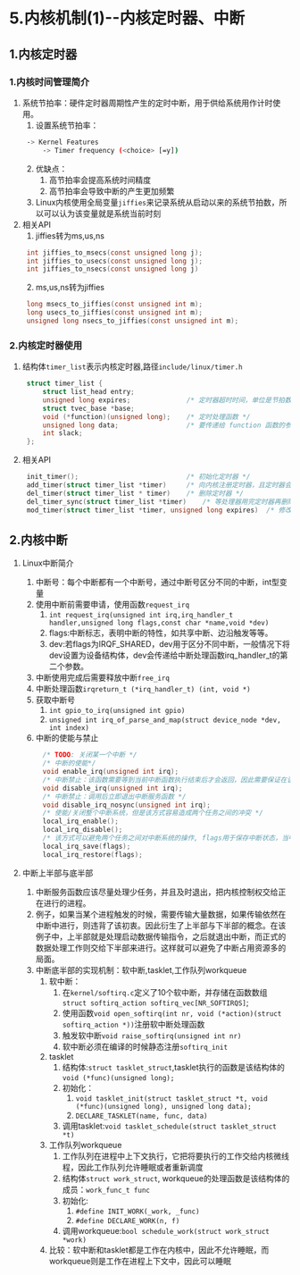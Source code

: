 # 5.内核机制(1)--内核定时器、中断
## 1.内核定时器
### 1.内核时间管理简介
1. 系统节拍率：硬件定时器周期性产生的定时中断，用于供给系统用作计时使用。
   1. 设置系统节拍率：
   ```bash
    -> Kernel Features
        -> Timer frequency (<choice> [=y])
   ```
    2. 优缺点：
       1. 高节拍率会提高系统时间精度
       2. 高节拍率会导致中断的产生更加频繁
    3. Linux内核使用全局变量`jiffies`来记录系统从启动以来的系统节拍数，所以可以认为该变量就是系统当前时刻
2. 相关API
   1. jiffies转为ms,us,ns
   ```C
    int jiffies_to_msecs(const unsigned long j);
    int jiffies_to_usecs(const unsigned long j);
    int jiffies_to_nsecs(const unsigned long j)
   ```
   2. ms,us,ns转为jiffies
   ```C
    long msecs_to_jiffies(const unsigned int m);
    long usecs_to_jiffies(const unsigned int m);
    unsigned long nsecs_to_jiffies(const unsigned int m);
   ```

### 2.内核定时器使用
1. 结构体`timer_list`表示内核定时器,路径`include/linux/timer.h`
   ```C
    struct timer_list {
        struct list_head entry;
        unsigned long expires;              /* 定时器超时时间，单位是节拍数 */
        struct tvec_base *base;
        void (*function)(unsigned long);    /* 定时处理函数 */
        unsigned long data;                 /* 要传递给 function 函数的参数 */
        int slack;
    };
   ```

2. 相关API
   ```C
    init_timer();                           /* 初始化定时器 */
    add_timer(struct timer_list *timer)     /* 向内核注册定时器，且定时器会运行 */
    del_timer(struct timer_list * timer)    /* 删除定时器 */
    del_timer_sync(struct timer_list *timer)    /* 等处理器用完定时器再删除 */
    mod_timer(struct timer_list *timer, unsigned long expires)  /* 修改定时器，如果定时器没激活则激活定时器 */
   ```

## 2.内核中断
1. Linux中断简介
   1. 中断号：每个中断都有一个中断号，通过中断号区分不同的中断，int型变量
   2. 使用中断前需要申请，使用函数`request_irq`
      1. `int request_irq(unsigned int irq,irq_handler_t handler,unsigned long flags,const char *name,void *dev)`
      2. flags:中断标志，表明中断的特性，如共享中断、边沿触发等等。
      3. dev:若flags为IRQF_SHARED，dev用于区分不同中断，一般情况下将dev设置为设备结构体，dev会传递给中断处理函数irq_handler_t的第二个参数。
   3. 中断使用完成后需要释放中断`free_irq`
   4. 中断处理函数`irqreturn_t (*irq_handler_t) (int, void *)`
   5. 获取中断号
      1. `int gpio_to_irq(unsigned int gpio)`
      2. `unsigned int irq_of_parse_and_map(struct device_node *dev, int index)`
   6. 中断的使能与禁止
   ```c
        /* TODO: 关闭某一个中断 */
        /* 中断的使能*/
        void enable_irq(unsigned int irq);
        /* 中断禁止：该函数需要等到当前中断函数执行结束后才会返回，因此需要保证在该过程中不会发生新的中断 */
        void disable_irq(unsigned int irq);
        /* 中断禁止：调用后立即退出中断服务函数 */
        void disable_irq_nosync(unsigned int irq);
        /* 使能/关闭整个中断系统，但是该方式容易造成两个任务之间的冲突 */
        local_irq_enable();
        local_irq_disable();
        /* 该方式可以避免两个任务之间对中断系统的操作, flags用于保存中断状态，当中断结束，会恢复任务前的中断状态 */
        local_irq_save(flags);
        local_irq_restore(flags);
   ```

2. 中断上半部与底半部
   1. 中断服务函数应该尽量处理少任务，并且及时退出，把内核控制权交给正在进行的进程。
   2. 例子，如果当某个进程触发的时候，需要传输大量数据，如果传输依然在中断中进行，则违背了该初衷。因此衍生了上半部与下半部的概念。在该例子中，上半部就是处理启动数据传输指令，之后就退出中断，而正式的数据处理工作则交给下半部来进行。这样就可以避免了中断占用资源多的局面。
   3. 中断底半部的实现机制：软中断,tasklet,工作队列workqueue
      1. 软中断：
         1. 在`kernel/softirq.c`定义了10个软中断，并存储在函数数组`struct softirq_action softirq_vec[NR_SOFTIRQS]`;
         2. 使用函数`void open_softirq(int nr, void (*action)(struct softirq_action *))`注册软中断处理函数
         3. 触发软中断`void raise_softirq(unsigned int nr)`
         4. 软中断必须在编译的时候静态注册`softirq_init`
      2. tasklet
         1. 结构体:`struct tasklet_struct`,tasklet执行的函数是该结构体的`void (*func)(unsigned long);`
         2. 初始化：
            1. `void tasklet_init(struct tasklet_struct *t, void (*func)(unsigned long), unsigned long data);`
            2. `DECLARE_TASKLET(name, func, data)`
         3. 调用tasklet:`void tasklet_schedule(struct tasklet_struct *t)`
      3. 工作队列workqueue
         1. 工作队列在进程中上下文执行，它把将要执行的工作交给内核微线程，因此工作队列允许睡眠或者重新调度
         2. 结构体`struct work_struct`, workqueue的处理函数是该结构体的成员：`work_func_t func`
         3. 初始化:
            1. `#define INIT_WORK(_work, _func)`
            2. `#define DECLARE_WORK(n, f)`
         4. 调用workqueue:`bool schedule_work(struct work_struct *work)`
      4. 比较：软中断和tasklet都是工作在内核中，因此不允许睡眠，而workqueue则是工作在进程上下文中，因此可以睡眠




